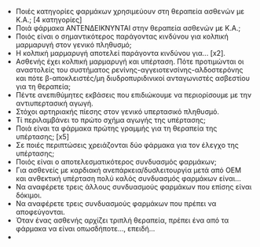 * Ποιές κατηγορίες φαρμάκων χρησιμεύουν στη θεραπεία ασθενών με Κ.Α.; [4 κατηγορίες] 
* Ποιά φάρμακα ΑΝΤΕΝΔΕΙΚΝΥΝΤΑΙ στην θεραπεία ασθενών με Κ.Α.; 
* Ποιός είναι ο σημαντικότερος παράγοντας κινδύνου για κολπική μαρμαρυγή στον γενικό πληθυσμό; 
* Η κολπική μαρμαρυγή αποτελεί παράγοντα κινδύνου για... [x2]. 
* Ασθενής έχει κολπική μαρμαρυγή και υπέρταση. Πότε προτιμώνται οι αναστολείς του συστήματος ρενίνης-αγγειοτενσίνης-αλδοστερόνης και πότε β-αποκλειστές/μη διυδροπυριδινικοί ανταγωνιστές ασβεστίου για τη θεραπεία; 
* Πέντε ανεπιθύμητες εκβάσεις που επιδιώκουμε να περιορίσουμε με την αντιυπερτασική αγωγή. 
* Στόχοι αρτηριακής πίεσης στον γενικό υπερτασικό πληθυσμό. 
* Τί περιλαμβάνει το πρώτο σχήμα αγωγής της υπέρτασης; 
* Ποιά είναι τα φάρμακα πρώτης γραμμής για τη θεραπεία της υπέρτασης; [x5]
* Σε ποιές περιπτώσεις χρειάζονται δύο φάρμακα για τον έλεγχο της υπέρτασης; 
* Ποιός είναι ο αποτελεσματικότερος συνδυασμός φαρμάκων; 
* Για ασθενείς με καρδιακή ανεπάρκεια/δυσλειτουργία μετά από ΟΕΜ και ανθεκτική υπέρταση πολύ καλός συνδυασμός φαρμάκων είναι... 
* Να αναφέρετε τρεις άλλους συνδυασμούς φαρμάκων που επίσης είναι δόκιμοι. 
* Να αναφέρετε τρεις συνδυασμούς φαρμάκων που πρέπει να αποφεύγονται. 
* Όταν ένας ασθενής αρχίζει τριπλή θεραπεία, πρέπει ένα από τα φάρμακα να είναι οπωσδήποτε..., επειδή... 
* 
